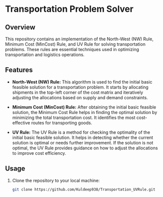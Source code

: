 # Transportation Problem Solver

## Overview

This repository contains an implementation of the North-West (NW) Rule, Minimum Cost (MinCost) Rule, and UV Rule for solving transportation problems. These rules are essential techniques used in optimizing transportation and logistics operations.

## Features

- **North-West (NW) Rule:** This algorithm is used to find the initial basic feasible solution for a transportation problem. It starts by allocating shipments in the top-left corner of the cost matrix and iteratively adjusting the allocations based on supply and demand constraints.

- **Minimum Cost (MinCost) Rule:** After obtaining the initial basic feasible solution, the Minimum Cost Rule helps in finding the optimal solution by minimizing the total transportation cost. It identifies the most cost-effective routes for transporting goods.

- **UV Rule:** The UV Rule is a method for checking the optimality of the initial basic feasible solution. It helps in detecting whether the current solution is optimal or needs further improvement. If the solution is not optimal, the UV Rule provides guidance on how to adjust the allocations to improve cost efficiency.

## Usage

1. Clone the repository to your local machine:

   ```bash
   git clone https://github.com/Kuldeep938/Transportation_UVRule.git
